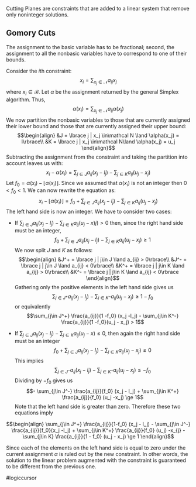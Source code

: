 
Cutting Planes are constraints that are added to a linear system that remove only noninteger solutions.

## Gomory Cuts

The assignment to the basic variable has to be fractional; second, the assignment to all the nonbasic variables have to correspond to one of their bounds. 

Consider the $i$th constraint:
$$x_i = \sum_{x_j \in \mathcal N} a_{ij} x_j$$
where $x_i\in\mathcal B$. Let $\alpha$ be the assignment returned by the general Simplex algorithm. Thus,
$$\alpha(x_i) = \sum_{x_j \in\mathcal N} a_{ij} \alpha(x_j)$$
We now partition the nonbasic variables to those that are currently assigned their lower bound and those that are currently assigned their upper bound:
$$\begin{align}
&J = \lbrace j | x_j \in\mathcal N \land \alpha(x_j) = l\rbrace\\
&K = \lbrace j | x_j \in\mathcal N\land \alpha(x_j) = u_j
\end{align}$$
Subtracting the assignment from the constraint and taking the partition into account leaves us with:
$$ x_i -\alpha(x_i) = \sum_{j\in J} a_{ij}(x_j - l_j) - \sum_{j\in K} a_{ij} (u_j - x_j)$$
Let $f_0 = \alpha(x_i) - \lfloor \alpha(x_i)\rfloor$. Since we assumed that $\alpha(x_i)$ is not an integer then $0 < f_0 < 1$. We can now rewrite the equation as:
$$x_i - \lfloor \alpha(x_i)\rfloor = f_0 + \sum_{j\in J}a_{ij}(x_j - l_j) - \sum_{j\in K} a_{ij}(u_j -x_j)$$
The left hand side is now an integer. We have to consider two cases:
- If $\sum_{j\in J} a_{ij}(x_j - l_j) - \sum_{j\in K} a_{ij} (u_j - x)j) > 0$ then, since the right hand side must be an integer, $$f_0 + \sum_{j\in J} a_{ij} (x_j -l_j) - \sum_{j\in K} a_{ij}(u_j - x_j) \ge 1$$ We now split $J$ and $K$ as follows: 
  $$\begin{align}
  &J^+ = \lbrace j | j\in J \land a_{ij} > 0\rbrace\\
  &J^- = \lbrace j | j\in J \land a_{ij} < 0\rbrace\\
  &K^+ = \lbrace j | j\in K \land a_{ij} > 0\rbrace\\
  &K^- = \lbrace j | j\in K \land a_{ij} < 0\rbrace
  \end{align}$$
  Gathering only the positive elements in the left hand side gives us
  $$\sum_{j\in J^+}a_{ij}(x_j -l_j) - \sum_{j\in K^-} a_{ij} (u_j - x_j) \ge 1 -f_0$$
  or equivalently
  $$\sum_{j\in J^+} \frac{a_{ij}}{1 -f_0} (x_j -l_j) - \sum_{j\in K^-} \frac{a_{ij}}{1 -f_0}(u_j - x_j) > 1$$
  
- If $\sum_{j\in J} a_{ij}(x_j -l_j) - \sum_{j\in K} a_{ij} (u_j - x) \le 0$, then again the right hand side must be an integer 
  $$f_0 + \sum_{j\in J} a_{ij} (x_j - l_j) - \sum_{j\in K} a_{ij}(u_j -x_j) \le 0$$
  This implies
  $$\sum_{j\in J^-} a_{ij}(x_j -l_j) - \sum_{j\in K^+} a_{ij}(u_j -x_j) \le -f_0$$
  Dividing by $-f_0$ gives us
  $$- \sum_{j\in J^-} \frac{a_{ij}}{f_0} (x_j - l_j) + \sum_{j\in K^+} \frac{a_{ij}}{f_0} (u_j -x_j) \ge 1$$
Note that the left hand side is greater than zero. Therefore these two equations imply

$$\begin{align}
\sum_{j\in J^+} \frac{a_{ij}}{1-f_0} (x_j - l_j) - \sum_{j\in J^-} \frac{a_{ij}}{f_0}(x_j -l_j) + \sum_{j\in K^+} \frac{a_{ij}}{f_0} (u_j) -x_{j} - \sum_{j\in K} \frac{a_{ij}}{1 - f_0} (u_j - x_j) \ge 1
\end{align}$$

Since each of the elements on the left hand side is equal to zero under the current assignment $\alpha$ is ruled out by the new constraint. In other words, the solution to the linear problem augmented with the constraint is guaranteed to be different from the previous one.

#logiccursor

